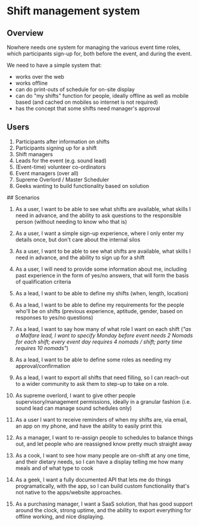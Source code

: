 # Shift management system

## Overview
Nowhere needs one system for managing the various event time roles, which participants sign-up for, both before the event, and during the event.

We need to have a simple system that:
  - works over the web
  - works offline
  - can do print-outs of schedule for on-site display
  - can do "my shifts" function for people, ideally offline as well as mobile based (and cached on mobiles so internet is not required)
  - has the concept that some shifts need manager's approval

## Users
 1. Participants after information on shifts
 1. Participants signing up for a shift
 1.	Shift managers
 1. Leads for the event (e.g. sound lead)
 1. (Event-time) volunteer co-ordinators
 1. Event managers (over all)
 1. Supreme Overlord / Master Scheduler
 1. Geeks wanting to build functionality based on solution
 
## Scenarios
1. As a user, I want to be able to see what shifts are available, what skills I need in advance, and the ability to ask questions to the responsible person (without needing to know who that is)

1. As a user, I want a simple sign-up experience, where I only enter my details once, but don't care about the internal silos

1. As a user, I want to be able to see what shifts are available, what skills I need in advance, and the ability to sign up for a shift

1. As a user, I will need to provide some information about me, including past experience in the form of yes/no answers, that will form the basis of qualification criteria
  
1. As a lead, I want to be able to define my shifts (when, length, location)
   
1. As a lead, I want to be able to define my requirements for the people who'll be on shifts (previous experience, aptitude, gender, based on responses to yes/no questions)

1. As a lead, I want to say how many of what role I want on each shift (_"as a Malfare lead, I want to specify Monday before event needs 2 Nomads for each shift; every event day requires 4 nomads / shift; party time requires 10 nomads"_)

1. As a lead, I want to be able to define some roles as needing my approval/confirmation

1. As a lead, I want to export all shifts that need filling, so I can reach-out to a wider community to ask them to step-up to take on a role.
  
1. As supreme overlord, I want to give other people supervisory/management permissions, ideally in a granular fashion (i.e. sound lead can manage sound schedules only)

1. As a user I want to receive reminders of when my shifts are, via email, an app on my phone, and have the ability to easily print this
   
1. As a manager, I want to re-assign people to schedules to balance things out, and let people who are reassigned know pretty much straight away

1. As a cook, I want to see how many people are on-shift at any one time, and their dietary needs, so I can have a display telling me how many meals and of what type to cook

1. As a geek, I want a fully documented API that lets me do things programatically, with the app, so I can build custom functionality that's not native to the apps/website approaches.

1. As a purchasing manager, I want a SaaS solution, that has good support around the clock, strong uptime, and the ability to export everything for offline working, and nice displaying.